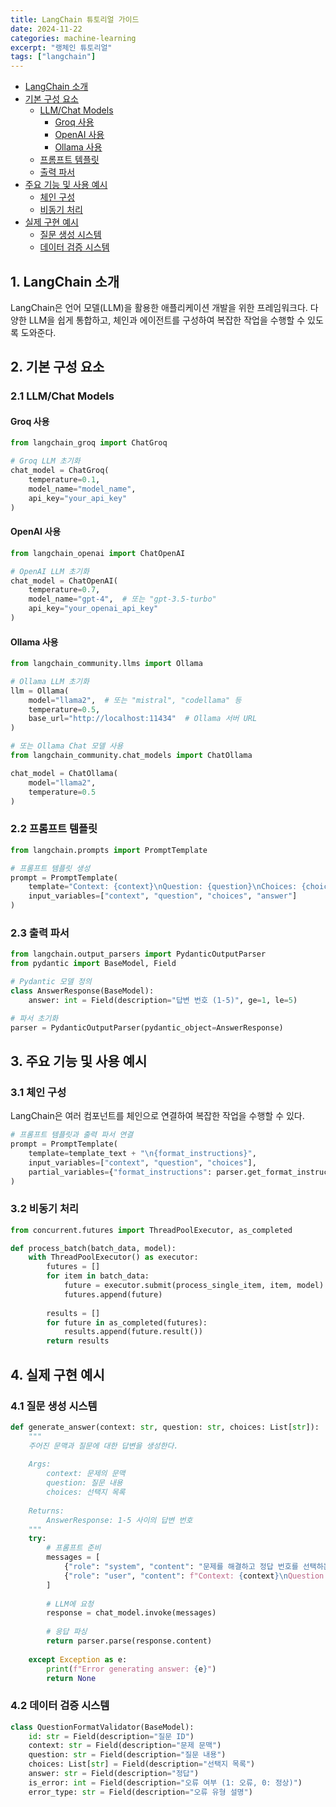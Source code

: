```yaml
---
title: LangChain 튜토리얼 가이드
date: 2024-11-22
categories: machine-learning
excerpt: "랭체인 튜토리얼"
tags: ["langchain"]
---
```

<!-- TOC -->

- [LangChain 소개](#langchain-%EC%86%8C%EA%B0%9C)
- [기본 구성 요소](#%EA%B8%B0%EB%B3%B8-%EA%B5%AC%EC%84%B1-%EC%9A%94%EC%86%8C)
    - [LLM/Chat Models](#llmchat-models)
        - [Groq 사용](#groq-%EC%82%AC%EC%9A%A9)
        - [OpenAI 사용](#openai-%EC%82%AC%EC%9A%A9)
        - [Ollama 사용](#ollama-%EC%82%AC%EC%9A%A9)
    - [프롬프트 템플릿](#%ED%94%84%EB%A1%AC%ED%94%84%ED%8A%B8-%ED%85%9C%ED%94%8C%EB%A6%BF)
    - [출력 파서](#%EC%B6%9C%EB%A0%A5-%ED%8C%8C%EC%84%9C)
- [주요 기능 및 사용 예시](#%EC%A3%BC%EC%9A%94-%EA%B8%B0%EB%8A%A5-%EB%B0%8F-%EC%82%AC%EC%9A%A9-%EC%98%88%EC%8B%9C)
    - [체인 구성](#%EC%B2%B4%EC%9D%B8-%EA%B5%AC%EC%84%B1)
    - [비동기 처리](#%EB%B9%84%EB%8F%99%EA%B8%B0-%EC%B2%98%EB%A6%AC)
- [실제 구현 예시](#%EC%8B%A4%EC%A0%9C-%EA%B5%AC%ED%98%84-%EC%98%88%EC%8B%9C)
    - [질문 생성 시스템](#%EC%A7%88%EB%AC%B8-%EC%83%9D%EC%84%B1-%EC%8B%9C%EC%8A%A4%ED%85%9C)
    - [데이터 검증 시스템](#%EB%8D%B0%EC%9D%B4%ED%84%B0-%EA%B2%80%EC%A6%9D-%EC%8B%9C%EC%8A%A4%ED%85%9C)

<!-- /TOC -->

## 1. LangChain 소개
LangChain은 언어 모델(LLM)을 활용한 애플리케이션 개발을 위한 프레임워크다. 다양한 LLM을 쉽게 통합하고, 체인과 에이전트를 구성하여 복잡한 작업을 수행할 수 있도록 도와준다.

## 2. 기본 구성 요소

### 2.1 LLM/Chat Models

#### Groq 사용
```python
from langchain_groq import ChatGroq

# Groq LLM 초기화
chat_model = ChatGroq(
    temperature=0.1,
    model_name="model_name",
    api_key="your_api_key"
)
```

#### OpenAI 사용
```python
from langchain_openai import ChatOpenAI

# OpenAI LLM 초기화
chat_model = ChatOpenAI(
    temperature=0.7,
    model_name="gpt-4",  # 또는 "gpt-3.5-turbo"
    api_key="your_openai_api_key"
)
```

#### Ollama 사용
```python
from langchain_community.llms import Ollama

# Ollama LLM 초기화
llm = Ollama(
    model="llama2",  # 또는 "mistral", "codellama" 등
    temperature=0.5,
    base_url="http://localhost:11434"  # Ollama 서버 URL
)

# 또는 Ollama Chat 모델 사용
from langchain_community.chat_models import ChatOllama

chat_model = ChatOllama(
    model="llama2",
    temperature=0.5
)
```

### 2.2 프롬프트 템플릿
```python
from langchain.prompts import PromptTemplate

# 프롬프트 템플릿 생성
prompt = PromptTemplate(
    template="Context: {context}\nQuestion: {question}\nChoices: {choices}\nAnswer: {answer}",
    input_variables=["context", "question", "choices", "answer"]
)
```

### 2.3 출력 파서
```python
from langchain.output_parsers import PydanticOutputParser
from pydantic import BaseModel, Field

# Pydantic 모델 정의
class AnswerResponse(BaseModel):
    answer: int = Field(description="답변 번호 (1-5)", ge=1, le=5)

# 파서 초기화
parser = PydanticOutputParser(pydantic_object=AnswerResponse)
```

## 3. 주요 기능 및 사용 예시

### 3.1 체인 구성
LangChain은 여러 컴포넌트를 체인으로 연결하여 복잡한 작업을 수행할 수 있다.

```python
# 프롬프트 템플릿과 출력 파서 연결
prompt = PromptTemplate(
    template=template_text + "\n{format_instructions}",
    input_variables=["context", "question", "choices"],
    partial_variables={"format_instructions": parser.get_format_instructions()}
)
```

### 3.2 비동기 처리
```python
from concurrent.futures import ThreadPoolExecutor, as_completed

def process_batch(batch_data, model):
    with ThreadPoolExecutor() as executor:
        futures = []
        for item in batch_data:
            future = executor.submit(process_single_item, item, model)
            futures.append(future)
        
        results = []
        for future in as_completed(futures):
            results.append(future.result())
        return results
```

## 4. 실제 구현 예시

### 4.1 질문 생성 시스템
```python
def generate_answer(context: str, question: str, choices: List[str]):
    """
    주어진 문맥과 질문에 대한 답변을 생성한다.
    
    Args:
        context: 문제의 문맥
        question: 질문 내용
        choices: 선택지 목록
    
    Returns:
        AnswerResponse: 1-5 사이의 답변 번호
    """
    try:
        # 프롬프트 준비
        messages = [
            {"role": "system", "content": "문제를 해결하고 정답 번호를 선택하는 assistant다."},
            {"role": "user", "content": f"Context: {context}\nQuestion: {question}\nChoices: {choices}"}
        ]
        
        # LLM에 요청
        response = chat_model.invoke(messages)
        
        # 응답 파싱
        return parser.parse(response.content)
        
    except Exception as e:
        print(f"Error generating answer: {e}")
        return None
```

### 4.2 데이터 검증 시스템
```python
class QuestionFormatValidator(BaseModel):
    id: str = Field(description="질문 ID")
    context: str = Field(description="문제 문맥")
    question: str = Field(description="질문 내용")
    choices: List[str] = Field(description="선택지 목록")
    answer: str = Field(description="정답")
    is_error: int = Field(description="오류 여부 (1: 오류, 0: 정상)")
    error_type: str = Field(description="오류 유형 설명")